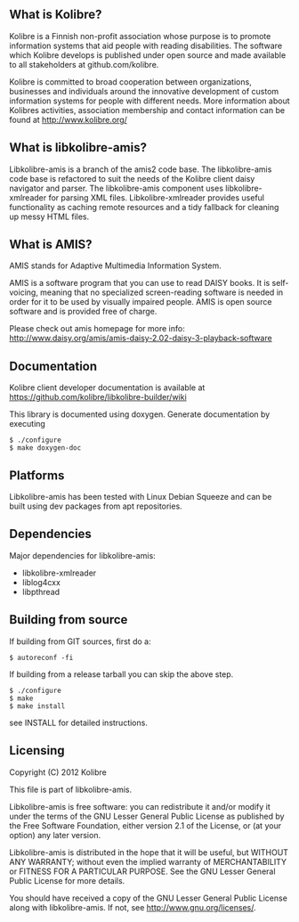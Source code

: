What is Kolibre?
---------------------------------
Kolibre is a Finnish non-profit association whose purpose is to promote
information systems that aid people with reading disabilities. The software
which Kolibre develops is published under open source and made available to all
stakeholders at github.com/kolibre.

Kolibre is committed to broad cooperation between organizations, businesses and
individuals around the innovative development of custom information systems for
people with different needs. More information about Kolibres activities, association 
membership and contact information can be found at http://www.kolibre.org/


What is libkolibre-amis?
---------------------------------
Libkolibre-amis is a branch of the amis2 code base. The libkolibre-amis code base is 
refactored to suit the needs of the Kolibre client daisy navigator and parser. 
The libkolibre-amis component uses libkolibre-xmlreader for parsing XML files. 
Libkolibre-xmlreader provides useful functionality as caching remote resources 
and a tidy fallback for cleaning up messy HTML files.


What is AMIS?
--------------------------------
AMIS stands for Adaptive Multimedia Information System.

AMIS is a software program that you can use to read DAISY books. It is 
self-voicing, meaning that no specialized screen-reading software is needed in
order for it to be used by visually impaired people. AMIS is open source 
software and is provided free of charge.

Please check out amis homepage for more info:
http://www.daisy.org/amis/amis-daisy-2.02-daisy-3-playback-software


Documentation
---------------------------------
Kolibre client developer documentation is available at https://github.com/kolibre/libkolibre-builder/wiki

This library is documented using doxygen. Generate documentation by executing

    $ ./configure
    $ make doxygen-doc


Platforms
---------------------------------
Libkolibre-amis has been tested with Linux Debian Squeeze and can be built
using dev packages from apt repositories.


Dependencies
---------------------------------
Major dependencies for libkolibre-amis:

* libkolibre-xmlreader
* liblog4cxx
* libpthread


Building from source
---------------------------------
If building from GIT sources, first do a:

    $ autoreconf -fi

If building from a release tarball you can skip the above step.

    $ ./configure
    $ make
    $ make install

see INSTALL for detailed instructions.


Licensing
---------------------------------
Copyright (C) 2012 Kolibre

This file is part of libkolibre-amis.

Libkolibre-amis is free software: you can redistribute it and/or modify
it under the terms of the GNU Lesser General Public License as published by
the Free Software Foundation, either version 2.1 of the License, or
(at your option) any later version.

Libkolibre-amis is distributed in the hope that it will be useful,
but WITHOUT ANY WARRANTY; without even the implied warranty of
MERCHANTABILITY or FITNESS FOR A PARTICULAR PURPOSE.  See the
GNU Lesser General Public License for more details.

You should have received a copy of the GNU Lesser General Public License
along with libkolibre-amis. If not, see <http://www.gnu.org/licenses/>.
